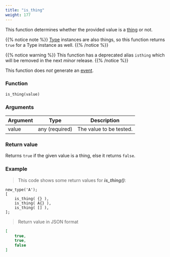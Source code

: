 ```yaml
---
title: "is_thing"
weight: 177
---
```


This function determines whether the provided value is a [thing](../../data-types/thing) or not.

{{% notice note %}}
[Type](../../data-types/type) instances are also things, so this function returns `true` for a Type instance as well.
{{% /notice %}}

{{% notice warning %}}
This function has a deprecated alias `isthing` which will be removed in the next *minor* release.
{{% /notice %}}

This function does *not* generate an [event](../../overview/events).

### Function

`is_thing(value)`

### Arguments

Argument | Type | Description
-------- | ---- | -----------
value | any (required) | The value to be tested.

### Return value

Returns `true` if the given value is a thing, else it returns `false`.

### Example

> This code shows some return values for ***is_thing()***:

```thingsdb,json_response
new_type('A');
[
    is_thing( {} ),
    is_thing( A{} ),
    is_thing( [] ),
];
```

> Return value in JSON format

```json
[
    true,
    true,
    false
]
```
